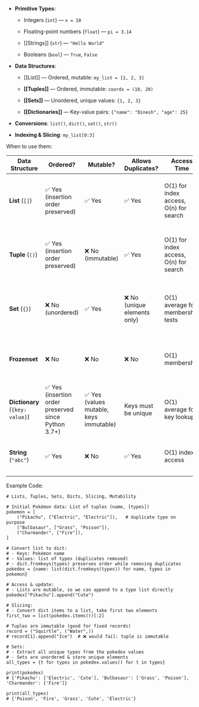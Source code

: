 - **Primitive Types**:
    
    - Integers (`int`) — `x = 10`
        
    - Floating-point numbers (`float`) — `pi = 3.14`
        
    - [[Strings]] (`str`) — `"Hello World"`
        
    - Booleans (`bool`) — `True`, `False`
        
- **Data Structures**:
    
    - [[List]] — Ordered, mutable: `my_list = [1, 2, 3]`
        
    - **[[Tuples]]** — Ordered, immutable: `coords = (10, 20)`
        
    - **[[Sets]]** — Unordered, unique values: `{1, 2, 3}`
        
    - **[[Dictionaries]]** — Key-value pairs: `{"name": "Dinesh", "age": 25}`
        
- **Conversions**: `list()`, `dict()`, `set()`, `str()`
    
- **Indexing & Slicing**: `my_list[0:3]`

When to use them:

| Data Structure                  | Ordered?                                            | Mutable?                               | Allows Duplicates?          | Access Time                            | Typical Use Cases                                                       | Example                             |
| ------------------------------- | --------------------------------------------------- | -------------------------------------- | --------------------------- | -------------------------------------- | ----------------------------------------------------------------------- | ----------------------------------- |
| **List** (`[]`)                 | ✅ Yes (insertion order preserved)                   | ✅ Yes                                  | ✅ Yes                       | O(1) for index access, O(n) for search | Ordered collections, sequential data processing, batch inserts          | `nums = [1, 2, 3]`                  |
| **Tuple** (`()`)                | ✅ Yes (insertion order preserved)                   | ❌ No (immutable)                       | ✅ Yes                       | O(1) for index access, O(n) for search | Fixed records, dictionary keys, protecting data from modification       | `coords = (10, 20)`                 |
| **Set** (`{}`)                  | ❌ No (unordered)                                    | ✅ Yes                                  | ❌ No (unique elements only) | O(1) average for membership tests      | Removing duplicates, fast lookups, set operations (union, intersection) | `types = {"Fire", "Water"}`         |
| **Frozenset**                   | ❌ No                                                | ❌ No                                   | ❌ No                        | O(1) membership                        | Immutable set (safe for dictionary keys, caching scenarios)             | `fset = frozenset(["a", "b"])`      |
| **Dictionary** (`{key: value}`) | ✅ Yes (insertion order preserved since Python 3.7+) | ✅ Yes (values mutable, keys immutable) | Keys must be unique         | O(1) average for key lookups           | Key-value mappings, configs, indexes, quick joins                       | `user = {"id": 1, "name": "Alice"}` |
| **String** (`"abc"`)            | ✅ Yes                                               | ❌ No                                   | ✅ Yes                       | O(1) index access                      | Immutable text data, parsing, pattern matching                          | `s = "Hello"`                       |


Example Code:
```
# Lists, Tuples, Sets, Dicts, Slicing, Mutability

# Initial Pokémon data: List of tuples (name, [types])
pokemon = [
    ("Pikachu", ["Electric", "Electric"]),   # duplicate type on purpose
    ("Bulbasaur", ["Grass", "Poison"]),
    ("Charmander", ["Fire"]),
]

# Convert list to dict:
# - Keys: Pokémon name
# - Values: list of types (duplicates removed)
# - dict.fromkeys(types) preserves order while removing duplicates
pokedex = {name: list(dict.fromkeys(types)) for name, types in pokemon}

# Access & update:
# - Lists are mutable, so we can append to a type list directly
pokedex["Pikachu"].append("Cute")

# Slicing:
# - Convert dict items to a list, take first two elements
first_two = list(pokedex.items())[:2]

# Tuples are immutable (good for fixed records)
record = ("Squirtle", ("Water",))
# record[1].append("Ice")  # ❌ would fail: tuple is immutable

# Sets:
# - Extract all unique types from the pokedex values
# - Sets are unordered & store unique elements
all_types = {t for types in pokedex.values() for t in types}

print(pokedex)
# {'Pikachu': ['Electric', 'Cute'], 'Bulbasaur': ['Grass', 'Poison'], 'Charmander': ['Fire']}

print(all_types)
# {'Poison', 'Fire', 'Grass', 'Cute', 'Electric'}
```